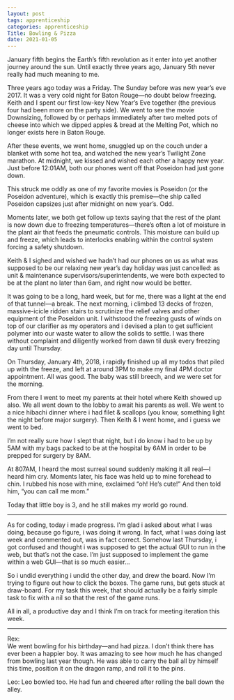 ```yaml
---
layout: post 
tags: apprenticeship
categories: apprenticeship
Title: Bowling & Pizza
date: 2021-01-05
---
```


January fifth begins the Earth’s fifth revolution as it enter into yet another journey around the sun.    Until exactly three years ago, January 5th never really had much meaning to me.

Three years ago today was a Friday.  The Sunday before was new year’s eve 2017.  It was a very cold night for Baton Rouge—no doubt below freezing.  Keith and I spent our first low-key New Year’s Eve together (the previous four had been more on the party side).  We went to see the movie Downsizing, followed by or perhaps immediately after two melted pots of cheese into which we dipped apples & bread at the Melting Pot, which no longer exists here in Baton Rouge.   

After these events, we went home, snuggled up on the couch under a blanket with some hot tea, and watched the new year’s Twilight Zone marathon.  At midnight, we kissed and wished each other a happy new year.  Just before 12:01AM, both our phones went off that Poseidon had just gone down.

This struck me oddly as one of my favorite movies is Poseidon (or the Poseidon adventure), which is exactly this premise—the ship called Poseidon capsizes just after midnight on new year’s.  Odd.

Moments later, we both get follow up texts saying that the rest of the plant is now down due to freezing temperatures—there’s often a lot of moisture in the plant air that feeds the pneumatic controls.  This moisture can build up and freeze, which leads to interlocks enabling within the control system forcing a safety shutdown.

Keith & I sighed and wished we hadn’t had our phones on us as what was supposed to be our relaxing new year’s day holiday was just cancelled: as unit & maintenance supervisors/superintendents, we were both expected to be at the plant no later than 6am, and right now would be better.  

It was going to be a long, hard week, but for me, there was a light at the end of that tunnel—a break.  The next morning, i climbed 13 decks of frozen, massive-icicle ridden stairs to scrutinize the relief valves and other equipment of the Poseidon unit. I withstood the freezing gusts of winds on top of our clarifier as my operators and i devised a plan to get sufficient polymer into our waste water to allow the solids to settle.   I was there without complaint and diligently worked from dawn til dusk every freezing day until Thursday.

On Thursday, January 4th, 2018, i rapidly finished up all my todos that piled up with the freeze, and left at around 3PM to make my final 4PM doctor appointment.  All was good.  The baby was still breech, and we were set for the morning.  

From there I went to meet my parents at their hotel where Keith showed up also.  We all went down to the lobby to await his parents as well.  We went to a nice hibachi dinner where i had filet & scallops (you know, something light the night before major surgery).  Then Keith & I went home, and i guess we went to bed.

I’m not really sure how I slept that night, but i do know i had to be up by 5AM with my bags packed to be at the hospital by 6AM in order to be prepped for surgery by 8AM.  

At 807AM, I heard the most surreal sound suddenly making it all real—I heard him cry.  Moments later, his face was held up to mine forehead to chin.  I rubbed his nose with mine, exclaimed “oh! He’s cute!” And then told him, “you can call me mom.”

Today that little boy is 3, and he still makes my world go round.  

***
As for coding, today i made progress.  I’m glad i asked about what I was doing, because go figure, i was doing it wrong.  In fact, what I was doing last week and commented out, was in fact correct.  Somehow last Thursday, i got confused and thought i was supposed to get the actual GUI to run in the web, but that’s not the case.  I’m just supposed to implement the game within a web GUI—that is so much easier…

So i undid everything i undid the other day, and drew the board.  Now I’m trying to figure out how to click the boxes.  The game runs, but gets stuck at draw-board.  For my task this week, that should actually be a fairly simple task to fix with a nil so that the rest of the game runs.  

All in all, a productive day and I think I’m on track for meeting iteration this week.

***
Rex:  
We went bowling for his birthday—and had pizza.  I don’t think there has ever been a happier boy.  It was amazing to see how much he has changed from bowling last year though.  He was able to carry the ball all by himself this time, position it on the dragon ramp, and roll it to the pins.  

Leo:
Leo bowled too.  He had fun and cheered after rolling the ball down the alley.
